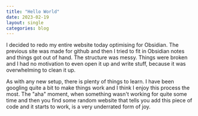 ```yaml
---
title: "Hello World"
date: 2023-02-19
layout: single
categories: blog
---
```


I decided to redo my entire website today optimising for Obsidian. The previous site was made for github and then I tried to fit in Obsidian notes and things got out of hand. The structure was messy. Things were broken and I had no motivation to even open it up and write stuff, because it was overwhelming to clean it up.

As with any new setup, there is plenty of things to learn. I have been googling quite a bit to make things work and I think I enjoy this process the most. The "aha" moment, when something wasn't working for quite some time and then you find some random website that tells you add this piece of code and it starts to work, is a very underrated form of joy.